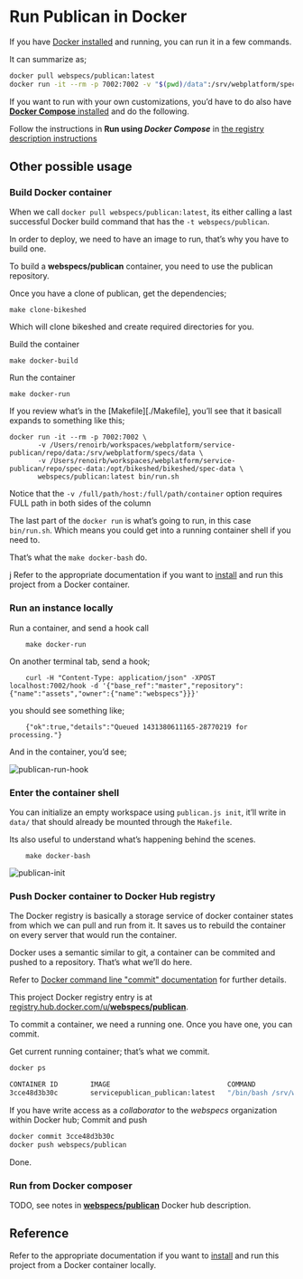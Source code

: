 # Run Publican in Docker

If you have [Docker installed](https://docs.docker.com/installation/) and running, you can run it in a few commands.

It can summarize as;

```bash
docker pull webspecs/publican:latest
docker run -it --rm -p 7002:7002 -v "$(pwd)/data":/srv/webplatform/specs/data -v "$(pwd)/spec-data":/opt/bikeshed/bikeshed/spec-data webspecs/publican:latest bin/run.sh
```

If you want to run with your own customizations, you’d have to do also have [**Docker Compose** installed](https://docs.docker.com/compose/install/) and do the following.

Follow the instructions in **Run using _Docker Compose_** in [the registry description instructions](https://registry.hub.docker.com/u/webspecs/publican/)


## Other possible usage

### Build Docker container

When we call `docker pull webspecs/publican:latest`, its either calling a last successful Docker build command that has the `-t webspecs/publican`.

In order to deploy, we need to have an image to run, that’s why you have to build one.

To build a **webspecs/publican** container, you need to use the publican repository.

Once you have a clone of publican, get the dependencies;

    make clone-bikeshed

Which will clone bikeshed and create required directories for you.

Build the container

    make docker-build

Run the container

    make docker-run

If you review what’s in the [Makefile][./Makefile], you’ll see that it basicall expands to something like this;

    docker run -it --rm -p 7002:7002 \
           -v /Users/renoirb/workspaces/webplatform/service-publican/repo/data:/srv/webplatform/specs/data \
           -v /Users/renoirb/workspaces/webplatform/service-publican/repo/spec-data:/opt/bikeshed/bikeshed/spec-data \
           webspecs/publican:latest bin/run.sh

Notice that the `-v /full/path/host:/full/path/container` option requires FULL path in both sides of the column

The last part of the `docker run` is what’s going to run, in this case `bin/run.sh`.
Which means you could get into a running container shell if you need to.

That’s what the `make docker-bash` do.

j
Refer to the appropriate documentation if you want to [install](https://docs.docker.com/installation/#installation) and run this project from a Docker container.


### Run an instance locally

Run a container, and send a hook call

        make docker-run

On another terminal tab, send a hook;

        curl -H "Content-Type: application/json" -XPOST localhost:7002/hook -d '{"base_ref":"master","repository":{"name":"assets","owner":{"name":"webspecs"}}}'


you should see something like;

        {"ok":true,"details":"Queued 1431380611165-28770219 for processing."}

And in the container, you’d see;

![publican-run-hook](https://cloud.githubusercontent.com/assets/296940/7575805/f18cb1d2-f805-11e4-8ec3-dba68dae7785.png)



### Enter the container shell

You can initialize an empty workspace using `publican.js init`, it’ll write in `data/` that should already be mounted through the `Makefile`.

Its also useful to understand what’s happening behind the scenes.

        make docker-bash

![publican-init](https://cloud.githubusercontent.com/assets/296940/7575777/b5a76176-f805-11e4-99e7-3a7c58dd304a.png)



### Push Docker container to Docker Hub registry

The Docker registry is basically a storage service of docker container states from which we can pull and run from it.
It saves us to rebuild the container on every server that would run the container.

Docker uses a semantic similar to git, a container can be commited and pushed to a repository. That’s what we’ll do here.

Refer to [Docker command line "commit" documentation](http://docs.docker.com/reference/commandline/cli/#commit-a-container) for further details.

This project Docker registry entry is at [registry.hub.docker.com/u/**webspecs/publican**](https://registry.hub.docker.com/u/webspecs/publican/).

To commit a container, we need a running one. Once you have one, you can commit.

Get current running container; that’s what we commit.

```bash
docker ps

CONTAINER ID        IMAGE                             COMMAND                CREATED             STATUS              PORTS                    NAMES
3cce48d3b30c        servicepublican_publican:latest   "/bin/bash /srv/webp   11 minutes ago      Up 11 minutes       0.0.0.0:8002->7002/tcp   sandboxpublican_web_1"
```

If you have write access as a *collaborator* to the *webspecs* organization within Docker hub; Commit and push

```bash
docker commit 3cce48d3b30c
docker push webspecs/publican
```

Done.



### Run from Docker composer

TODO, see notes in [**webspecs/publican**](https://registry.hub.docker.com/u/webspecs/publican/) Docker hub description.


## Reference

Refer to the appropriate documentation if you want to [install](https://docs.docker.com/installation/#installation)
and run this project from a Docker container locally.
